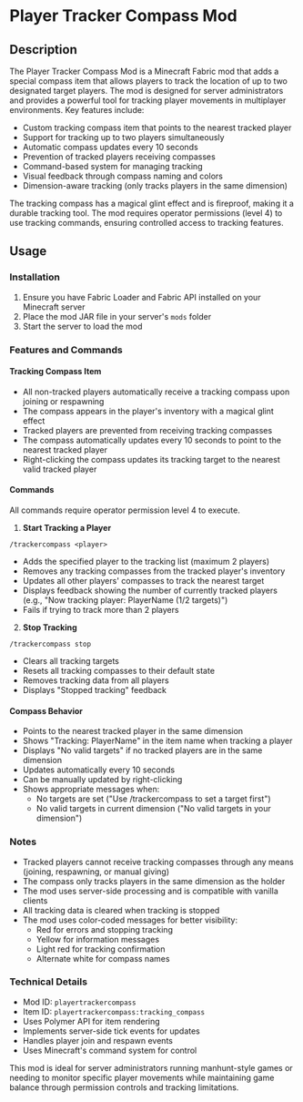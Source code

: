 # Player Tracker Compass Mod

## Description
The Player Tracker Compass Mod is a Minecraft Fabric mod that adds a special compass item that allows players to track the location of up to two designated target players. The mod is designed for server administrators and provides a powerful tool for tracking player movements in multiplayer environments. Key features include:

- Custom tracking compass item that points to the nearest tracked player
- Support for tracking up to two players simultaneously
- Automatic compass updates every 10 seconds
- Prevention of tracked players receiving compasses
- Command-based system for managing tracking
- Visual feedback through compass naming and colors
- Dimension-aware tracking (only tracks players in the same dimension)

The tracking compass has a magical glint effect and is fireproof, making it a durable tracking tool. The mod requires operator permissions (level 4) to use tracking commands, ensuring controlled access to tracking features.

## Usage

### Installation
1. Ensure you have Fabric Loader and Fabric API installed on your Minecraft server
2. Place the mod JAR file in your server's `mods` folder
3. Start the server to load the mod

### Features and Commands

#### Tracking Compass Item
- All non-tracked players automatically receive a tracking compass upon joining or respawning
- The compass appears in the player's inventory with a magical glint effect
- Tracked players are prevented from receiving tracking compasses
- The compass automatically updates every 10 seconds to point to the nearest tracked player
- Right-clicking the compass updates its tracking target to the nearest valid tracked player

#### Commands
All commands require operator permission level 4 to execute.

1. **Start Tracking a Player**
```
/trackercompass <player>
```
- Adds the specified player to the tracking list (maximum 2 players)
- Removes any tracking compasses from the tracked player's inventory
- Updates all other players' compasses to track the nearest target
- Displays feedback showing the number of currently tracked players (e.g., "Now tracking player: PlayerName (1/2 targets)")
- Fails if trying to track more than 2 players

2. **Stop Tracking**
```
/trackercompass stop
```
- Clears all tracking targets
- Resets all tracking compasses to their default state
- Removes tracking data from all players
- Displays "Stopped tracking" feedback

#### Compass Behavior
- Points to the nearest tracked player in the same dimension
- Shows "Tracking: PlayerName" in the item name when tracking a player
- Displays "No valid targets" if no tracked players are in the same dimension
- Updates automatically every 10 seconds
- Can be manually updated by right-clicking
- Shows appropriate messages when:
    - No targets are set ("Use /trackercompass to set a target first")
    - No valid targets in current dimension ("No valid targets in your dimension")

### Notes
- Tracked players cannot receive tracking compasses through any means (joining, respawning, or manual giving)
- The compass only tracks players in the same dimension as the holder
- The mod uses server-side processing and is compatible with vanilla clients
- All tracking data is cleared when tracking is stopped
- The mod uses color-coded messages for better visibility:
    - Red for errors and stopping tracking
    - Yellow for information messages
    - Light red for tracking confirmation
    - Alternate white for compass names

### Technical Details
- Mod ID: `playertrackercompass`
- Item ID: `playertrackercompass:tracking_compass`
- Uses Polymer API for item rendering
- Implements server-side tick events for updates
- Handles player join and respawn events
- Uses Minecraft's command system for control

This mod is ideal for server administrators running manhunt-style games or needing to monitor specific player movements while maintaining game balance through permission controls and tracking limitations.
